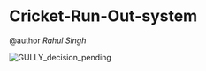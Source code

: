 # Cricket-Run-Out-system
@author *Rahul Singh*

![GULLY_decision_pending](https://user-images.githubusercontent.com/57325166/95175214-c8e95f80-07d8-11eb-85ce-be2ab7f4def7.jpg)

